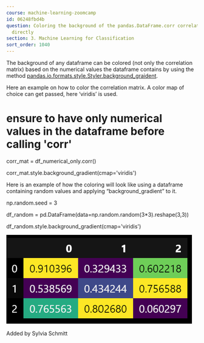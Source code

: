 ```yaml
---
course: machine-learning-zoomcamp
id: 06248fbd4b
question: Coloring the background of the pandas.DataFrame.corr correlation matrix
  directly
section: 3. Machine Learning for Classification
sort_order: 1040
---
```


The background of any dataframe can be colored (not only the correlation matrix) based on the numerical values the dataframe contains by using the method [pandas.io.formats.style.Styler.background_graident](https://pandas.pydata.org/docs/reference/api/pandas.io.formats.style.Styler.background_gradient.html).

Here an example on how to color the correlation matrix. A color map of choice can get passed, here ‘viridis’ is used.

# ensure to have only numerical values in the dataframe before calling 'corr'

corr_mat = df_numerical_only.corr()

corr_mat.style.background_gradient(cmap='viridis')

Here is an example of how the coloring will look like using a dataframe containing random values and applying “background_gradient” to it.

np.random.seed = 3

df_random = pd.DataFrame(data=np.random.random(3*3).reshape(3,3))

df_random.style.background_gradient(cmap='viridis')

![Image](images/machine-learning-zoomcamp/image_db91a31a.png)

Added by Sylvia Schmitt

